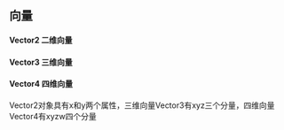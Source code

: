 ## 向量

#### Vector2 二维向量

#### Vector3 三维向量

#### Vector4 四维向量

Vector2对象具有x和y两个属性，三维向量Vector3有xyz三个分量，四维向量Vector4有xyzw四个分量